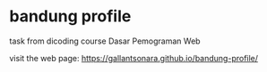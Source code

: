 # bandung profile
task from dicoding course Dasar Pemograman Web

visit the web page: https://gallantsonara.github.io/bandung-profile/
